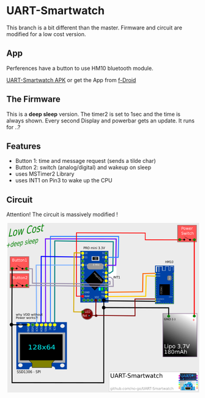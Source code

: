 # UART-Smartwatch

This branch is a bit different than the master. Firmware and circuit are
modified for a low cost version.

## App

Perferences have a button to use HM10 bluetooth module.

[UART-Smartwatch APK](https://raw.githubusercontent.com/no-go/UART-Smartwatch/lowCost/UART-Smartwatch_App/app/app-release.apk) or get the App from [f-Droid](http://f-droid.org)

## The Firmware

This is a **deep sleep** version. The timer2 is set to 1sec and the time is always shown.
Every second Display and powerbar gets an update. It runs for ..?

## Features

- Button 1: time and message request (sends a tilde char)
- Button 2: switch (analog/digital) and wakeup on sleep
- uses MSTimer2 Library
- uses INT1 on Pin3 to wake up the CPU

## Circuit

Attention! The circuit is massively modified !

![give it a try](circuit.png)
